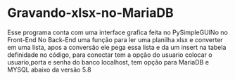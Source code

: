 # Gravando-xlsx-no-MariaDB
Esse programa conta com uma interface grafica feita no PySimpleGUINo no Front-End
No Back-End uma função para ler uma planilha xlsx e converter em uma lista, apos a conversão ele pega essa lista e da um insert na tabela definidade no código, para conectar tem a opção do usuario colocar o usuario,porta e senha do banco localhost, tem opção para MariaDB e MYSQL abaixo da versão 5.8